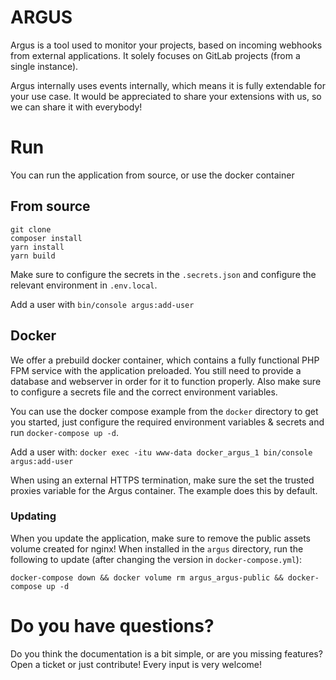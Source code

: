# ARGUS

Argus is a tool used to monitor your projects, based on incoming webhooks from external applications. It solely focuses
on GitLab projects (from a single instance).

Argus internally uses events internally, which means it is fully extendable for your use case. It would be appreciated
to share your extensions with us, so we can share it with everybody!

# Run

You can run the application from source, or use the docker container

## From source

```
git clone
composer install
yarn install
yarn build
```

Make sure to configure the secrets in the `.secrets.json` and configure the relevant environment in `.env.local`.

Add a user with `bin/console argus:add-user`

## Docker

We offer a prebuild docker container, which contains a fully functional PHP FPM service with the application preloaded. 
You still need to provide a database and webserver in order for it to function properly. Also make sure to configure
a secrets file and the correct environment variables. 

You can use the docker compose example from the `docker` directory to get you started, just configure the required 
environment variables & secrets and run `docker-compose up -d`.

Add a user with: `docker exec -itu www-data docker_argus_1 bin/console argus:add-user` 

When using an external HTTPS termination, make sure the set the trusted proxies variable for the Argus container.
The example does this by default.

### Updating

When you update the application, make sure to remove the public assets volume created for nginx! 
When installed in the `argus` directory, run the following to update (after changing the version in `docker-compose.yml`): 

```
docker-compose down && docker volume rm argus_argus-public && docker-compose up -d 
```

# Do you have questions?

Do you think the documentation is a bit simple, or are you missing features? Open a ticket or just contribute! 
Every input is very welcome!
